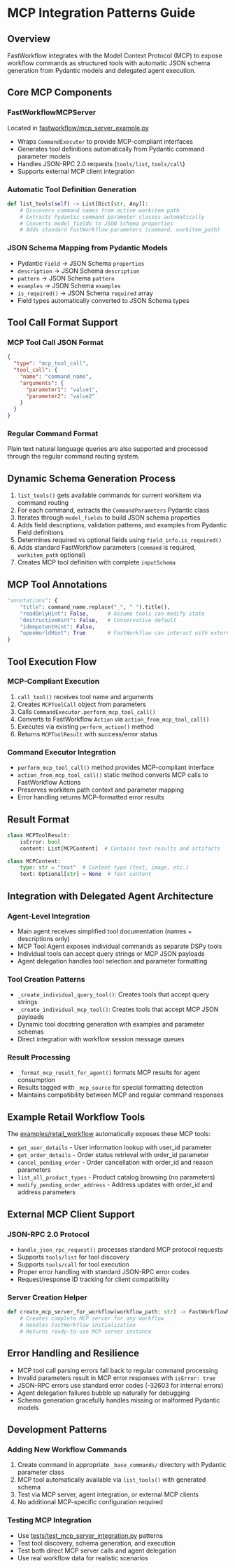 # MCP Integration Patterns Guide

## Overview
FastWorkflow integrates with the Model Context Protocol (MCP) to expose workflow commands as structured tools with automatic JSON schema generation from Pydantic models and delegated agent execution.

## Core MCP Components

### FastWorkflowMCPServer
Located in [fastworkflow/mcp_server_example.py](mdc:fastworkflow/mcp_server_example.py)
- Wraps `CommandExecutor` to provide MCP-compliant interfaces
- Generates tool definitions automatically from Pydantic command parameter models
- Handles JSON-RPC 2.0 requests (`tools/list`, `tools/call`)
- Supports external MCP client integration

### Automatic Tool Definition Generation
```python
def list_tools(self) -> List[Dict[str, Any]]:
    # Discovers command names from active workitem path
    # Extracts Pydantic command parameter classes automatically
    # Converts model fields to JSON Schema properties
    # Adds standard FastWorkflow parameters (command, workitem_path)
```

### JSON Schema Mapping from Pydantic Models
- Pydantic `Field` → JSON Schema `properties`
- `description` → JSON Schema `description`
- `pattern` → JSON Schema `pattern`  
- `examples` → JSON Schema `examples`
- `is_required()` → JSON Schema `required` array
- Field types automatically converted to JSON Schema types

## Tool Call Format Support

### MCP Tool Call JSON Format
```json
{
  "type": "mcp_tool_call",
  "tool_call": {
    "name": "command_name",
    "arguments": {
      "parameter1": "value1",
      "parameter2": "value2"
    }
  }
}
```

### Regular Command Format  
Plain text natural language queries are also supported and processed through the regular command routing system.

## Dynamic Schema Generation Process
1. `list_tools()` gets available commands for current workitem via command routing
2. For each command, extracts the `CommandParameters` Pydantic class
3. Iterates through `model_fields` to build JSON schema properties
4. Adds field descriptions, validation patterns, and examples from Pydantic Field definitions
5. Determines required vs optional fields using `field_info.is_required()`
6. Adds standard FastWorkflow parameters (`command` is required, `workitem_path` optional)
7. Creates MCP tool definition with complete `inputSchema`

## MCP Tool Annotations
```python
"annotations": {
    "title": command_name.replace("_", " ").title(),
    "readOnlyHint": False,      # Assume tools can modify state
    "destructiveHint": False,   # Conservative default
    "idempotentHint": False,
    "openWorldHint": True       # FastWorkflow can interact with external systems
}
```

## Tool Execution Flow

### MCP-Compliant Execution
1. `call_tool()` receives tool name and arguments
2. Creates `MCPToolCall` object from parameters
3. Calls `CommandExecutor.perform_mcp_tool_call()`
4. Converts to FastWorkflow `Action` via `action_from_mcp_tool_call()`
5. Executes via existing `perform_action()` method
6. Returns `MCPToolResult` with success/error status

### Command Executor Integration
- `perform_mcp_tool_call()` method provides MCP-compliant interface
- `action_from_mcp_tool_call()` static method converts MCP calls to FastWorkflow Actions
- Preserves workitem path context and parameter mapping
- Error handling returns MCP-formatted error results

## Result Format
```python
class MCPToolResult:
    isError: bool
    content: List[MCPContent]  # Contains text results and artifacts

class MCPContent:
    type: str = "text"  # Content type (text, image, etc.)
    text: Optional[str] = None  # Text content
```

## Integration with Delegated Agent Architecture

### Agent-Level Integration
- Main agent receives simplified tool documentation (names + descriptions only)
- MCP Tool Agent exposes individual commands as separate DSPy tools
- Individual tools can accept query strings or MCP JSON payloads
- Agent delegation handles tool selection and parameter formatting

### Tool Creation Patterns
- `_create_individual_query_tool()`: Creates tools that accept query strings  
- `_create_individual_mcp_tool()`: Creates tools that accept MCP JSON payloads
- Dynamic tool docstring generation with examples and parameter schemas
- Direct integration with workflow session message queues

### Result Processing
- `_format_mcp_result_for_agent()` formats MCP results for agent consumption
- Results tagged with `_mcp_source` for special formatting detection
- Maintains compatibility between MCP and regular command responses

## Example Retail Workflow Tools
The [examples/retail_workflow](mdc:examples/retail_workflow) automatically exposes these MCP tools:
- `get_user_details` - User information lookup with user_id parameter
- `get_order_details` - Order status retrieval with order_id parameter
- `cancel_pending_order` - Order cancellation with order_id and reason parameters
- `list_all_product_types` - Product catalog browsing (no parameters)
- `modify_pending_order_address` - Address updates with order_id and address parameters

## External MCP Client Support

### JSON-RPC 2.0 Protocol
- `handle_json_rpc_request()` processes standard MCP protocol requests
- Supports `tools/list` for tool discovery
- Supports `tools/call` for tool execution
- Proper error handling with standard JSON-RPC error codes
- Request/response ID tracking for client compatibility

### Server Creation Helper
```python
def create_mcp_server_for_workflow(workflow_path: str) -> FastWorkflowMCPServer:
    # Creates complete MCP server for any workflow
    # Handles FastWorkflow initialization
    # Returns ready-to-use MCP server instance
```

## Error Handling and Resilience
- MCP tool call parsing errors fall back to regular command processing
- Invalid parameters result in MCP error responses with `isError: true`
- JSON-RPC errors use standard error codes (-32603 for internal errors)
- Agent delegation failures bubble up naturally for debugging
- Schema generation gracefully handles missing or malformed Pydantic models

## Development Patterns

### Adding New Workflow Commands
1. Create command in appropriate `_base_commands/` directory with Pydantic parameter class
2. MCP tool automatically available via `list_tools()` with generated schema
3. Test via MCP server, agent integration, or external MCP clients
4. No additional MCP-specific configuration required

### Testing MCP Integration
- Use [tests/test_mcp_server_integration.py](mdc:tests/test_mcp_server_integration.py) patterns
- Test tool discovery, schema generation, and execution
- Test both direct MCP server calls and agent delegation
- Use real workflow data for realistic scenarios 
